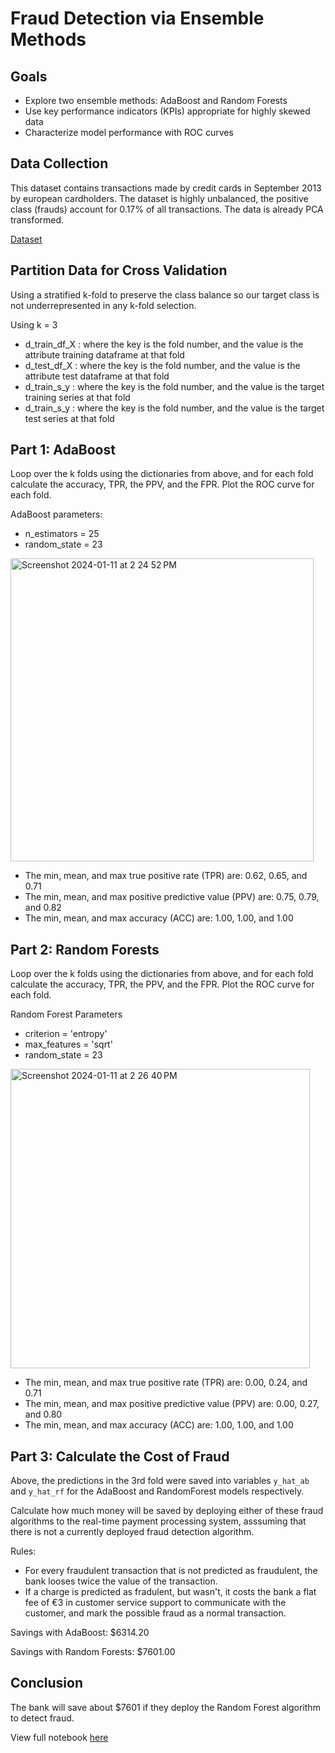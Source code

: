 # Fraud Detection via Ensemble Methods

## Goals 
- Explore two ensemble methods: AdaBoost and Random Forests 
- Use key performance indicators (KPIs) appropriate for highly skewed data 
- Characterize model performance with ROC curves

## Data Collection 

This dataset contains transactions made by credit cards in September 2013 by european cardholders. The dataset is highly unbalanced, the positive class (frauds) account for 0.17% of all transactions. The data is already PCA transformed. 

[Dataset](https://www.cs.utexas.edu/~chaney/cc.csv)

## Partition Data for Cross Validation

Using a stratified k-fold to preserve the class balance so our target class is not underrepresented in any k-fold selection.

Using k = 3

- d_train_df_X : where the key is the fold number, and the value is the attribute training dataframe at that fold
- d_test_df_X : where the key is the fold number, and the value is the attribute test dataframe at that fold
- d_train_s_y : where the key is the fold number, and the value is the target training series at that fold
- d_train_s_y : where the key is the fold number, and the value is the target test series at that fold

## Part 1: AdaBoost 

Loop over the k folds using the dictionaries from above, and for each fold calculate the accuracy, TPR, the PPV, and the FPR. Plot the ROC curve for each fold.

AdaBoost parameters: 
- n_estimators = 25 
- random_state = 23

<img width="485" alt="Screenshot 2024-01-11 at 2 24 52 PM" src="https://github.com/catherinealeal/EnsembleMethodsFraudDetection/assets/100166102/460ea277-18bb-4697-80b6-be5b10104711">

- The min, mean, and max true positive rate (TPR) are: 0.62, 0.65, and 0.71
- The min, mean, and max positive predictive value (PPV) are: 0.75, 0.79, and 0.82
- The min, mean, and max accuracy (ACC) are: 1.00, 1.00, and 1.00

## Part 2: Random Forests 

Loop over the k folds using the dictionaries from above, and for each fold calculate the accuracy, TPR, the PPV, and the FPR. Plot the ROC curve for each fold.

Random Forest Parameters 
- criterion = 'entropy'
- max_features = 'sqrt'
- random_state = 23

<img width="479" alt="Screenshot 2024-01-11 at 2 26 40 PM" src="https://github.com/catherinealeal/EnsembleMethodsFraudDetection/assets/100166102/3dab377f-5459-4cbe-9d77-34f239e1c218">

- The min, mean, and max true positive rate (TPR) are: 0.00, 0.24, and 0.71
- The min, mean, and max positive predictive value (PPV) are: 0.00, 0.27, and 0.80
- The min, mean, and max accuracy (ACC) are: 1.00, 1.00, and 1.00

## Part 3: Calculate the Cost of Fraud

Above, the predictions in the 3rd fold were saved into variables `y_hat_ab` and `y_hat_rf` for the AdaBoost and RandomForest models respectively. 

Calculate how much money will be saved by deploying either of these fraud algorithms to the real-time payment processing system, asssuming that there is not a currently deployed fraud detection algorithm.  

Rules: 
- For every fraudulent transaction that is not predicted as fraudulent, the bank looses twice the value of the transaction.  
- If a charge is predicted as fradulent, but wasn't, it costs the bank a flat fee of €3 in customer service support to communicate with the customer, and mark the possible fraud as a normal transaction.

Savings with AdaBoost: $6314.20

Savings with Random Forests: $7601.00

## Conclusion 

The bank will save about $7601 if they deploy the Random Forest algorithm to detect fraud.

View full notebook [here](https://github.com/catherinealeal/EnsembleMethodsFraudDetection/blob/main/EnsembleMethodsFraudDetection.ipynb)
